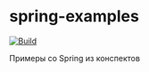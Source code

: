 # spring-examples
[![Build](https://github.com/jaitl/spring-examples/actions/workflows/build.yml/badge.svg?branch=main)](https://github.com/jaitl/spring-examples/actions/workflows/build.yml)

Примеры со Spring из конспектов
